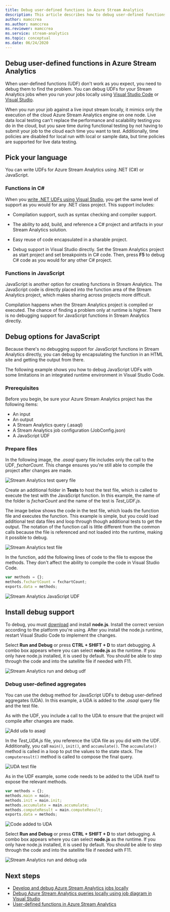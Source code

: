 ```yaml
---
title: Debug user-defined functions in Azure Stream Analytics 
description: This article describes how to debug user-defined functions in Azure Stream Analytics.
author: mamccrea
ms.author: mamccrea
ms.reviewer: mamccrea
ms.service: stream-analytics
ms.topic: conceptual
ms.date: 06/24/2020
---
```


## Debug user-defined functions in Azure Stream Analytics 

When user-defined functions (UDF) don't work as you expect, you need to debug them to find the problem. You can debug UDFs for your Stream Analytics jobs when you run your jobs locally using [Visual Studio Code](visual-studio-code-local-run-live-input.md) or [Visual Studio](stream-analytics-vs-tools-local-run.md). 

When you run your job against a live input stream locally, it mimics only the execution of the cloud Azure Stream Analytics engine on one node. Live data local testing can't replace the performance and scalability testing you do in the cloud, but you save time during functional testing by not having to submit your job to the cloud each time you want to test. Additionally, time policies are disabled for local run with local or sample data, but time policies are supported for live data testing. 

## Pick your language 

You can write UDFs for Azure Stream Analytics using .NET (C#) or JavaScript. 

### Functions in C# 

When you [write .NET UDFs using Visual Studio](stream-analytics-edge-csharp-udf-methods.md), you get the same level of support as you would for any .NET class project. This support includes:

* Compilation support, such as syntax checking and compiler support.

* The ability to add, build, and reference a C# project and artifacts in your Stream Analytics solution. 

* Easy reuse of code encapsulated in a sharable project. 

* Debug support in Visual Studio directly. Set the Stream Analytics project as start project and set breakpoints in C# code. Then, press **F5** to debug C# code as you would for any other C# project. 

### Functions in JavaScript 

JavaScript is another option for creating functions in Stream Analytics. The JavaScript code is directly placed into the function area of the Stream Analytics project, which makes sharing across projects more difficult.

Compilation happens when the Stream Analytics project is compiled or executed. The chance of finding a problem only at runtime is higher. There is no debugging support for JavaScript functions in Stream Analytics directly. 

## Debug options for JavaScript 

Because there's no debugging support for JavaScript functions in Stream Analytics directly, you can debug by encapsulating the function in an HTML site and getting the output from there.

The following example shows you how to debug JavaScript UDFs with some limitations in an integrated runtime environment in Visual Studio Code.

### Prerequisites

Before you begin, be sure your Azure Stream Analytics project has the following items:

* An input 
* An output 
* A Stream Analytics query (.asaql) 
* A Stream Analytics job configuration (JobConfig.json)
* A JavaScript UDF

### Prepare files

In the following image, the *.asaql* query file includes only the call to the UDF, *fxcharCount*. This change ensures you're still able to compile the project after changes are made.

![Stream Analytics test query file](./media/debug-user-defined-functions/asaql-file.png)

Create an additional folder in **Tests** to host the test file, which is called to execute the test with the JavaScript function. In this example, the name of the folder is *fxcharCount* and the name of the test is *Test_UDF.js*. 

The image below shows the code in the test file, which loads the function file and executes the function. This example is simple, but you could load additional test data files and loop through though additional tests to get the output. The notation of the function call is little different from the common calls because the file is referenced and not loaded into the runtime, making it possible to debug. 

![Stream Analytics test file](./media/debug-user-defined-functions/test-file.png)

In the function, add the following lines of code to the file to expose the methods. They don't affect the ability to compile the code in Visual Studio Code.

```javascript
var methods = {};
methods.fxchartCount = fxchartCount;
exports.data = methods;
``` 

![Stream Analytics JavaScript UDF](./media/debug-user-defined-functions/udf-file.png)
  
## Install debug support

To debug, you must [download](https://nodejs.org/en/download/) and install **node.js**. Install the correct version according to the platform you're using. After you install the node.js runtime, restart Visual Studio Code to implement the changes. 

Select **Run and Debug** or press **CTRL + SHIFT + D** to start debugging. A combo box appears where you can select **node.js** as the runtime. If you only have node.js installed, it is used by default. You should be able to step through the code and into the satellite file if needed with F11. 

![Stream Analytics run and debug udf](./media/debug-user-defined-functions/run-debug-udf.png)

### Debug user-defined aggregates 

You can use the debug method for JavaScript UDFs to debug user-defined aggregates (UDA). In this example, a UDA is added to the *.asaql* query file and the test file.

As with the UDF, you include a call to the UDA to ensure that the project will compile after changes are made. 

![Add uda to asaql](./media/debug-user-defined-functions/asaql-uda.png)

In the *Test_UDA.js* file, you reference the UDA file as you did with the UDF. Additionally, you call `main()`, `init()`, and `accumulate()`. The `accumulate()` method is called in a loop to put the values to the state stack. The `computeresult()` method is called to compose the final query. 

![UDA test file](./media/debug-user-defined-functions/uda-test.png)

As in the UDF example, some code needs to be added to the UDA itself to expose the relevant methods.

```javascript
var methods = {};
methods.main = main;
methods.init = main.init;
methods.accumulate = main.accumulate;
methods.computeResult = main.computeResult;
exports.data = methods;
``` 

![Code added to UDA](./media/debug-user-defined-functions/uda-expose-methods.png)

Select **Run and Debug** or press **CTRL + SHIFT + D** to start debugging. A combo box appears where you can select **node.js** as the runtime. If you only have node.js installed, it is used by default. You should be able to step through the code and into the satellite file if needed with F11.

![Stream Analytics run and debug uda](./media/debug-user-defined-functions/run-debug-uda.png)


## Next steps

* [Develop and debug Azure Stream Analytics jobs locally](develop-locally.md)
* [Debug Azure Stream Analytics queries locally using job diagram in Visual Studio](debug-locally-using-job-diagram.md)
* [User-defined functions in Azure Stream Analytics](functions-overview.md)
 